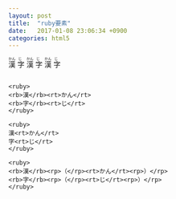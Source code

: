 ```yaml
---
layout: post
title:  "ruby要素"
date:   2017-01-08 23:06:34 +0900
categories: html5
---
```


<ruby>
<rb>漢</rb><rt>かん</rt>
<rb>字</rb><rt>じ</rt>
</ruby>

<ruby>
漢<rt>かん</rt>
字<rt>じ</rt>
</ruby>

<ruby>
<rb>漢</rb><rp>（</rp><rt>かん</rt><rp>）</rp>
<rb>字</rb><rp>（</rp><rt>じ</rt><rp>）</rp>
</ruby>

```

<ruby>
<rb>漢</rb><rt>かん</rt>
<rb>字</rb><rt>じ</rt>
</ruby>

<ruby>
漢<rt>かん</rt>
字<rt>じ</rt>
</ruby>

<ruby>
<rb>漢</rb><rp>（</rp><rt>かん</rt><rp>）</rp>
<rb>字</rb><rp>（</rp><rt>じ</rt><rp>）</rp>
</ruby>
```
